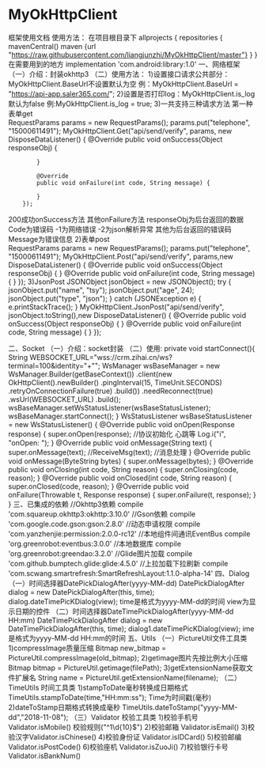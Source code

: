 # MyOkHttpClient
框架使用文档
使用方法：
在项目根目录下
allprojects {
    repositories {
        mavenCentral()
        maven {url "https://raw.githubusercontent.com/liangjunzhi/MyOkHttpClient/master"}
    }
}
在需要用到的地方
    implementation 'com.android:library:1.0'
一、网络框架
（一）介绍：封装okhttp3
（二）使用方法：
1)设置接口请求公共部分：MyOkHttpClient.BaseUrl不设置默认为空
例：MyOkHttpClient.BaseUrl = "https://api-app.saler365.com/";
2)设置是否打印log：MyOkHttpClient.is_log 默认为false
    例:MyOkHttpClient.is_log = true;
3)一共支持三种请求方法 
第一种表单get  
        RequestParams params = new RequestParams();
        params.put("telephone", "15000611491");
        MyOkHttpClient.Get("api/send/verify", params, new DisposeDataListener() {
            @Override
            public void onSuccess(Object responseObj) {
               
            }

            @Override
            public void onFailure(int code, String message) {

            }
        });
200成功onSuccess方法 其他onFailure方法
responseObj为后台返回的数据
Code为错误码 -1为网络错误 -2为json解析异常 其他为后台返回的错误码
Message为错误信息
2)表单post  
        RequestParams params = new RequestParams();
        params.put("telephone", "15000611491");
        MyOkHttpClient.Post("api/send/verify", params,new DisposeDataListener() {
            @Override
            public void onSuccess(Object responseObj) {
            }
            @Override
            public void onFailure(int code, String message) {
            }
        });
3)JsonPost
        JSONObject jsonObject = new JSONObject();
        try {
            jsonObject.put("name", "tsy");
            jsonObject.put("age", 24);
            jsonObject.put("type", "json");
        } catch (JSONException e) {
            e.printStackTrace();
        }
        MyOkHttpClient.JsonPost("api/send/verify", jsonObject.toString(),new DisposeDataListener() {
            @Override
            public void onSuccess(Object responseObj) {
            }
            @Override
            public void onFailure(int code, String message) {
            }
        });
    
二、Socket
（一）介绍：socket封装
（二）使用:
    private void startConnect(){
        String WEBSOCKET_URL="wss://crm.zihai.cn/ws?terminal=100&identity="+"";
        WsManager wsBaseManager = new WsManager.Builder(getBaseContext())
                .client(new OkHttpClient().newBuilder()
                        .pingInterval(15, TimeUnit.SECONDS)
                        .retryOnConnectionFailure(true)
                        .build())
                .needReconnect(true)
                .wsUrl(WEBSOCKET_URL)
                .build();
        wsBaseManager.setWsStatusListener(wsBaseStatusListener);
        wsBaseManager.startConnect();
    }
    WsStatusListener wsBaseStatusListener = new WsStatusListener() {
        @Override
        public void onOpen(Response response) {
            super.onOpen(response);
            //协议初始化  心跳等
            Log.i("i", "onOpen: ");
        }
        @Override
        public void onMessage(String text) {
            super.onMessage(text);
            //ReceiveMsg(text);
            //消息处理
        }
        @Override
        public void onMessage(ByteString bytes) {
            super.onMessage(bytes);
        }
        @Override
        public void onClosing(int code, String reason) {
            super.onClosing(code, reason);
        }
        @Override
        public void onClosed(int code, String reason) {
            super.onClosed(code, reason);
        }
        @Override
        public void onFailure(Throwable t, Response response) {
            super.onFailure(t, response);
        }
}
三、已集成的依赖
    //Okhttp3依赖
    compile 'com.squareup.okhttp3:okhttp:3.10.0'
    //Gson依赖
    compile 'com.google.code.gson:gson:2.8.0'
    //动态申请权限
    compile 'com.yanzhenjie:permission:2.0.0-rc12'
    //本地组件间通讯EventBus
    compile 'org.greenrobot:eventbus:3.0.0'
    //本地数据库
    compile 'org.greenrobot:greendao:3.2.0'
    //Glide图片加载
    compile 'com.github.bumptech.glide:glide:4.5.0'
    //上拉加载下拉刷新
compile 'com.scwang.smartrefresh:SmartRefreshLayout:1.1.0-alpha-14'
四、Dialog
（一）时间选择器DatePickDialogAfter(yyyy-MM-dd)
        DatePickDialogAfter dialog = new DatePickDialogAfter(this, time);
        dialog.dateTimePicKDialog(view);
        time是格式为yyyy-MM-dd的时间 view为显示日期的控件
（二）时间选择器DateTimePickDialogAfter(yyyy-MM-dd HH:mm)
        DateTimePickDialogAfter dialog = new DateTimePickDialogAfter(this, time);
        dialog1.dateTimePicKDialog(view);
        ime是格式为yyyy-MM-dd HH:mm的时间
五、Utils
（一）PictureUtil文件工具类 
1)compressImage质量压缩
    Bitmap new_bitmap = PictureUtil.compressImage(old_bitmap);
2)getimage图片先按比例大小压缩
Bitmap bitmap = PictureUtil.getimage(filePath);
3)getExtensionName获取文件扩展名
    String name = PictureUtil.getExtensionName(filename);
（二）TimeUtils 时间工具类
1)stampToDate毫秒转换成日期格式
TimeUtils.stampToDate(time,"HH:mm:ss");
Time为时间戳(毫秒)
2)dateToStamp日期格式转换成毫秒
    TimeUtils.dateToStamp("yyyy-MM-dd","2018-11-08");
（三）Validator 校验工具类
1)校验手机号 Validator.isMobile() 校验规则("^1\\d{10}$")
2)校验邮箱 Validator.isEmail() 
3)校验汉字Validator.isChinese() 
4)校验身份证 Validator.isIDCard()
5)校验邮编 Validator.isPostCode()
6)校验座机 Validator.isZuoJi()
7)校验银行卡号 Validator.isBankNum()

